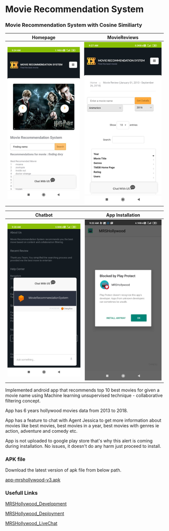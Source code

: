 # Movie Recommendation System

### Movie Recommendation System with Cosine Similiarty

Homepage | MovieReviews 
-------- | ------------ 
 ![Homepage](/homepage.jpeg)   | ![MovieReviews](/moivereviews.jpeg) 


 Chatbot | App Installation
 ------- | ----------- 
 ![Chatbot](/chatbot.jpeg) | ![app installation](/installation.jpeg) 
 
Implemented android app that recommends top 10 best movies for given a movie name using Machine learning unsupervised technique - collaborative filtering concept.

App has 6 years hollywood movies data from 2013 to 2018.

App has a feature to chat with Agent Jessica to get more information about movies like best movies, best movies in a year, best movies with genres ie action, adventure and comedy etc.

App is not uploaded to google play store that's why this alert is coming during installation. No issues, it doesn't do any harm just proceed to install.

### APK file 

Download the latest version of apk file from below path.

[app-mrshollywood-v3.apk]( https://github.com/nrkreddy94/MRSHollywood_Android/tree/master/app/release )


### Usefull Links

[MRSHollywood_Development](https://github.com/nrkreddy94/MRSHollywood_Development)

[MRSHollywood_Deployment](https://github.com/nrkreddy94/MRSHollywood_Deployment)

[MRSHollywood_LiveChat](https://github.com/nrkreddy94/MRSHollywood_LiveChat)
